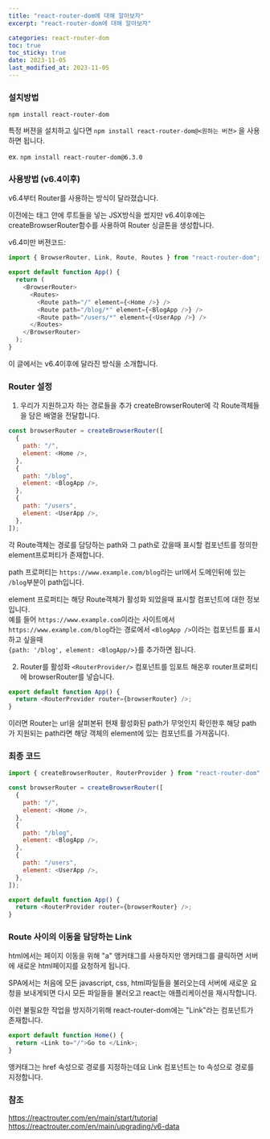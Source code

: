 ```yaml
---
title: "react-router-dom에 대해 알아보자"
excerpt: "react-router-dom에 대해 알아보자"

categories: react-router-dom
toc: true
toc_sticky: true
date: 2023-11-05
last_modified_at: 2023-11-05
---
```


### 설치방법

`npm install react-router-dom`

특정 버젼을 설치하고 싶다면
`npm install react-router-dom@<원하는 버젼>`
을 사용하면 됩니다.

ex. `npm install react-router-dom@6.3.0`

### 사용방법 (v6.4이후)

v6.4부터 Router를 사용하는 방식이 달라졌습니다.

이전에는 <Routes>태그 안에 루트들을 넣는 JSX방식을 썼지만 v6.4이후에는 createBrowserRouter함수를 사용하여 Router 싱글톤을 생성합니다.

v6.4미만 버젼코드:

```javascript
import { BrowserRouter, Link, Route, Routes } from "react-router-dom";

export default function App() {
  return (
    <BrowserRouter>
      <Routes>
        <Route path="/" element={<Home />} />
        <Route path="/blog/*" element={<BlogApp />} />
        <Route path="/users/*" element={<UserApp />} />
      </Routes>
    </BrowserRouter>
  );
}
```

이 글에서는 v6.4이후에 달라진 방식을 소개합니다.

### Router 설정

1. 우리가 지원하고자 하는 경로들을 추가
   createBrowserRouter에 각 Route객체들을 담은 배열을 전달합니다.

```javascript
const browserRouter = createBrowserRouter([
  {
    path: "/",
    element: <Home />,
  },
  {
    path: "/blog",
    element: <BlogApp />,
  },
  {
    path: "/users",
    element: <UserApp />,
  },
]);
```

각 Route객체는 경로를 담당하는 path와 그 path로 갔을때 표시할 컴포넌트를 정의한 element프로퍼티가 존재합니다.

path 프로퍼티는 `https://www.example.com/blog`라는 url에서 도메인뒤에 있는 `/blog`부분이 path입니다.

element 프로퍼티는 해당 Route객체가 활성화 되었을때 표시할 컴포넌트에 대한 정보입니다.  
예를 들어 `https://www.example.com`이라는 사이트에서 `https://www.example.com/blog`라는 경로에서 `<BlogApp />`이라는 컴포넌트를 표시하고 싶을때  
`{path: '/blog', element: <BlogApp/>}`를 추가하면 됩니다.

2.  Router를 활성화
    `<RouterProvider/>` 컴포넌트를 임포트 해온후 router프로퍼티에 browserRouter를 넣습니다.

```javascript
export default function App() {
  return <RouterProvider router={browserRouter} />;
}
```

이러면 Router는 url을 살펴본뒤 현재 활성화된 path가 무엇인지 확인한후 해당 path가 지원되는 path라면 해당 객체의 element에 있는 컴포넌트를 가져옵니다.

### 최종 코드

```javascript
import { createBrowserRouter, RouterProvider } from "react-router-dom";

const browserRouter = createBrowserRouter([
  {
    path: "/",
    element: <Home />,
  },
  {
    path: "/blog",
    element: <BlogApp />,
  },
  {
    path: "/users",
    element: <UserApp />,
  },
]);

export default function App() {
  return <RouterProvider router={browserRouter} />;
}
```

### Route 사이의 이동을 담당하는 Link

html에서는 페이지 이동을 위해 "a" 앵커태그를 사용하지만 앵커태그를 클릭하면 서버에 새로운 html페이지를 요청하게 됩니다.

SPA에서는 처음에 모든 javascript, css, html파일들을 불러오는데 서버에 새로운 요청을 보내게되면 다시 모든 파일들을 불러오고 react는 애플리케이션을 재시작합니다.

이런 불필요한 작업을 방지하기위해 react-router-dom에는 "Link"라는 컴포넌트가 존재합니다.

```javascript
export default function Home() {
  return <Link to="/">Go to </Link>;
}
```

앵커태그는 href 속성으로 경로를 지정하는데요 Link 컴포넌트는 to 속성으로 경로를 지정합니다.

### 참조

https://reactrouter.com/en/main/start/tutorial
https://reactrouter.com/en/main/upgrading/v6-data
